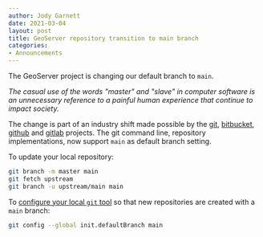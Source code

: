 ```yaml
---
author: Jody Garnett
date: 2021-03-04
layout: post
title: GeoServer repository transition to main branch
categories:
- Announcements
---
```


The GeoServer project is changing our default branch to ``main``.

*The casual use of the words "master" and "slave" in computer software is an unnecessary reference to a painful human experience that continue to impact society.*

The change is part of an industry shift made possible by the [git](https://sfconservancy.org/news/2020/jun/23/gitbranchname/), [bitbucket](https://bitbucket.org/blog/moving-away-from-master-as-the-default-name-for-branches-in-git), [github](https://github.com/github/renaming) and [gitlab](https://gitlab.com/gitlab-org/gitlab/-/issues/221164) projects. The git command line, repository implementations, now support ``main`` as default branch setting.

To update your local repository:

```bash
git branch -m master main
git fetch upstream
git branch -u upstream/main main
```

To [configure your local ``git`` tool](https://github.blog/2020-07-27-highlights-from-git-2-28/#introducing-init-defaultbranch) so that new repositories are created with a ``main`` branch:

```bash
git config --global init.defaultBranch main
```
